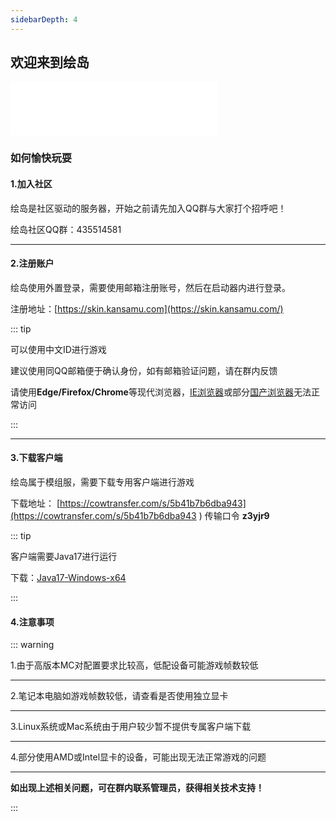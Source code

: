 ```yaml
---
sidebarDepth: 4
---
```




## 欢迎来到绘岛

<iframe frameborder="no" border="0" marginwidth="0" marginheight="0" width=330 height=86 src="//music.163.com/outchain/player?type=2&id=1341328661&auto=1&height=66"></iframe>

### 如何愉快玩耍

#### 1.加入社区

绘岛是社区驱动的服务器，开始之前请先加入QQ群与大家打个招呼吧！

绘岛社区QQ群：435514581

------

#### 2.注册账户

绘岛使用外置登录，需要使用邮箱注册账号，然后在启动器内进行登录。

注册地址：[https://skin.kansamu.com](https://skin.kansamu.com/)

::: tip

可以使用中文ID进行游戏

建议使用同QQ邮箱便于确认身份，如有邮箱验证问题，请在群内反馈

请使用**Edge/Firefox/Chrome**等现代浏览器，<u>IE浏览器</u>或部分<u>国产浏览器</u>无法正常访问

:::

------

#### 3.下载客户端

绘岛属于模组服，需要下载专用客户端进行游戏

下载地址： [https://cowtransfer.com/s/5b41b7b6dba943](https://cowtransfer.com/s/5b41b7b6dba943 ) 传输口令 **z3yjr9** 

::: tip

客户端需要Java17进行运行

下载：[Java17-Windows-x64](https://res.fastmirror.net/directlink/1/Java%20%E7%8E%AF%E5%A2%83/jdk-17.0.6_windows-x64_bin.exe)

:::

#### 4.注意事项

:::  warning

1.由于高版本MC对配置要求比较高，低配设备可能游戏帧数较低

------

2.笔记本电脑如游戏帧数较低，请查看是否使用独立显卡

------

3.Linux系统或Mac系统由于用户较少暂不提供专属客户端下载

------

4.部分使用AMD或Intel显卡的设备，可能出现无法正常游戏的问题

------

**如出现上述相关问题，可在群内联系管理员，获得相关技术支持！**

:::

